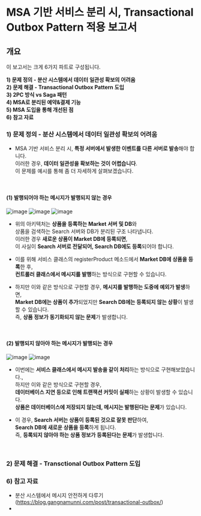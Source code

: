# MSA 기반 서비스 분리 시, Transactional Outbox Pattern 적용 보고서 

## 개요

이 보고서는 크게 6가지 파트로 구성됩니다.
  
**1) 문제 정의 - 분산 시스템에서 데이터 일관성 확보의 어려움** <br>
**2) 문제 해결 - Transactional Outbox Pattern 도입** <br>
**3) 2PC 방식 vs Saga 패턴** <br>
**4) MSA로 분리된 예약&결제 기능** <br>
**5) MSA 도입을 통해 개선된 점** <br> 
**6) 참고 자료** <br> 



### 1) 문제 정의 - 분산 시스템에서 데이터 일관성 확보의 어려움

- MSA 기반 서비스 분리 시, **특정 서버에서 발생한 이벤트를 다른 서버로 발송**해야 합니다. <br> 
  이러한 경우, **데이터 일관성을 확보하는 것이 어렵습니다**. <br> 
  이 문제를 예시를 통해 좀 더 자세하게 살펴보겠습니다. <br> 

<br> 

#### (1) 발행되어야 하는 메시지가 발행되지 않는 경우
![image](https://github.com/user-attachments/assets/00e85476-f3cf-4dec-82d4-35cd8f17dbda)
![image](https://github.com/user-attachments/assets/51114dfa-b937-4663-850c-3c848aa97f75)
![image](https://github.com/user-attachments/assets/4549fa3e-332c-4c23-9fbc-fb80a2da9a9d)

- 위의 아키텍처는 **상품을 등록하는 Market 서버 및 DB**와 <br>
  상품을 검색하는 Search 서버와 DB가 분리된 구조 나타냅니다. <br> 
  이러한 경우 **새로운 상품이 Market DB에 등록되면**, <br>
  이 사실이 **Search 서버로 전달되어, Search DB에도 등록**되어야 합니다. <br>

- 이를 위해 서비스 클래스의 registerProduct 메소드에서 **Market DB에 상품을 등록**한 후, <br>
  **컨트롤러 클래스에서 메시지를 발행**하는 방식으로 구현할 수 있습니다. <br>

- 하지만 이와 같은 방식으로 구현할 경우, **메시지를 발행하는 도중에 예외가 발생**하면, <br>
  **Market DB에는 상품이 추가**되었지만 **Search DB에는 등록되지 않는 상황**이 발생할 수 있습니다. <br>
  즉, **상품 정보가 동기화되지 않는 문제**가 발생합니다. <br> 
  

<br> 


#### (2) 발행되지 않아야 하는 메시지가 발행되는 경우

![image](https://github.com/user-attachments/assets/de5a074e-f2bb-4f5e-aa2d-87cc7a185d5c)
![image](https://github.com/user-attachments/assets/156fef63-5f5f-4d30-8a60-b037e3d64e1d)

- 이번에는 **서비스 클래스에서 메시지 발송을 같이 처리**하는 방식으로 구현해보았습니다., <br>
  하지만 이와 같은 방식으로 구현할 경우, <br>
  **데이터베이스 지연 등으로 인해 트랜잭션 커밋이 실패**하는 상황이 발생할 수 있습니다. <br>
  **상품은 데이터베이스에 저장되지 않는데, 메시지는 발행된다는 문제**가 있습니다.

- 이 경우, **Search 서버는 상품이 등록된 것으로 잘못 판단**하여, <br>
  **Search DB에 새로운 상품을 등록**하게 됩니다. <br> 
  즉, **등록되지 않아야 하는 상품 정보가 등록된다는 문제**가 발생합니다. <br>  


<br> 


### 2) 문제 해결 - Transctional Outbox Pattern 도입 




### 6) 참고 자료
- 분산 시스템에서 메시지 안전하게 다루기(https://blog.gangnamunni.com/post/transactional-outbox/)
- 

